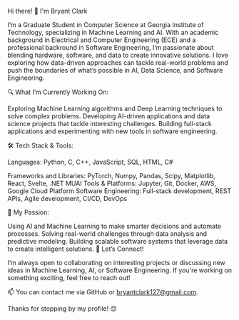 Hi there! 👋 I'm Bryant Clark

I’m a Graduate Student in Computer Science at Georgia Institute of Technology, specializing in Machine Learning and AI. 
With an academic background in Electrical and Computer Engineering (ECE) and a professional backround in Software Engineering, 
I’m passionate about blending hardware, software, and data to create innovative solutions. 
I love exploring how data-driven approaches can tackle real-world problems and push the boundaries of what’s possible in AI, 
Data Science, and Software Engineering.

🔍 What I’m Currently Working On:

Exploring Machine Learning algorithms and Deep Learning techniques to solve complex problems.
Developing AI-driven applications and data science projects that tackle interesting challenges.
Building full-stack applications and experimenting with new tools in software engineering.

🛠️ Tech Stack & Tools:

Languages: Python, C, C++, JavaScript, SQL, HTML, C# 

Frameworks and Libraries: PyTorch, Numpy, Pandas, Scipy, Matplotlib, React, Svelte, .NET MUAI
Tools & Platforms: Jupyter, Git, Docker, AWS, Google Cloud Platform
Software Engineering: Full-stack development, REST APIs, Agile development, CI/CD, DevOps

🚀 My Passion:

Using AI and Machine Learning to make smarter decisions and automate processes.
Solving real-world challenges through data analysis and predictive modeling.
Building scalable software systems that leverage data to create intelligent solutions.
💬 Let’s Connect!

I’m always open to collaborating on interesting projects or discussing new ideas in Machine Learning, AI, or Software Engineering. If you're working on something exciting, feel free to reach out!

📫 You can contact me via GitHub or bryantclark127@gmail.com.

Thanks for stopping by my profile! 😊

